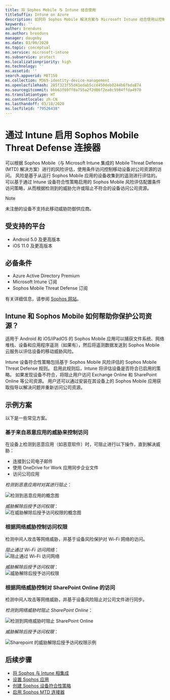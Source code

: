 ```yaml
---
title: 将 Sophos Mobile 与 Intune 结合使用
titleSuffix: Intune on Azure
description: 如何将 Sophos Mobile 解决方案与 Microsoft Intune 结合使用以控制移动设备对公司资源的访问。
keywords: ''
author: brenduns
ms.author: brenduns
manager: dougeby
ms.date: 03/09/2020
ms.topic: conceptual
ms.service: microsoft-intune
ms.subservice: protect
ms.localizationpriority: high
ms.technology: ''
ms.assetid: ''
search.appverid: MET150
ms.collection: M365-identity-device-management
ms.openlocfilehash: 285f323f55d41edab5ccd450deb0244b6fbda874
ms.sourcegitcommit: bbb63f69ff8a755a2f2d86f2ea0c5984ffda4970
ms.translationtype: HT
ms.contentlocale: zh-CN
ms.lasthandoff: 03/18/2020
ms.locfileid: "79526438"
---
```

# <a name="sophos-mobile-threat-defense-connector-with-intune"></a>通过 Intune 启用 Sophos Mobile Threat Defense 连接器
可以根据 Sophos Mobile（与 Microsoft Intune 集成的 Mobile Threat Defense (MTD) 解决方案）进行的风险评估，使用条件访问控制移动设备对公司资源的访问。 风险是基于从运行 Sophos Mobile 应用的设备收集到的遥测进行评估的。
可以基于通过 Intune 设备符合性策略启用的 Sophos Mobile 风险评估配置条件访问策略，从而根据检测到的威胁允许或阻止不符合的设备访问公司资源。

> [!NOTE]
> 未注册的设备不支持此移动威胁防御供应商。

## <a name="supported-platforms"></a>受支持的平台

- Android 5.0 及更高版本
- iOS 11.0 及更高版本

## <a name="prerequisites"></a>必备条件

- Azure Active Directory Premium
- Microsoft Intune 订阅
- Sophos Mobile Threat Defense 订阅

有关详细信息，请参阅 [Sophos 网站](https://www.sophos.com/products/mobile-control.aspx)。

## <a name="how-do-intune-and-sophos-mobile-help-protect-your-company-resources"></a>Intune 和 Sophos Mobile 如何帮助你保护公司资源？

适用于 Android 和 iOS/iPadOS 的 Sophos Mobile 应用可以捕获文件系统、网络堆栈、设备和应用程序遥测（如果有），然后将遥测数据发送到 Sophos Mobile 云服务以评估设备的移动威胁风险。

Intune 设备符合性策略包括基于 Sophos Mobile 风险评估的 Sophos Mobile Threat Defense 规则。 启用此规则后，Intune 将评估设备是否符合已启用的策略。 如果发现设备不符合，将阻止用户访问 Exchange Online 和 SharePoint Online 等公司资源。 用户还可以通过安装在其设备上的 Sophos Mobile 应用获取指导以解决问题并重新访问公司资源。  

## <a name="sample-scenarios"></a>示例方案

以下是一些常见方案。

### <a name="control-access-based-on-threats-from-malicious-apps"></a>基于来自恶意应用的威胁来控制访问

在设备上检测到恶意应用（如恶意软件）时，可阻止进行以下操作，直到解决威胁：

- 连接到公司电子邮件
- 使用 OneDrive for Work 应用同步企业文件
- 访问公司应用

*检测到恶意应用时对其进行阻止*：

![检测到恶意应用的概念图](./media/sophos-mtd-connector/sophos-malicious-apps-blocked.png)  

*威胁解除后授予访问权限*：  
![在威胁解除后授予访问权限的概念图](./media/sophos-mtd-connector/sophos-malicious-apps-unblocked.png)

### <a name="control-access-based-on-threat-to-network"></a>根据网络威胁控制访问权限

检测中间人攻击等网络威胁，并基于设备风险保护对 Wi-Fi 网络的访问。  

*阻止通过 Wi-Fi 访问网络*：  
![阻止通过 Wi-Fi 访问网络](./media/sophos-mtd-connector/sophos-network-wifi-blocked.png)

*威胁解除后授予访问权限*：   
![威胁解除后授予访问权限](./media/sophos-mtd-connector/sophos-network-wifi-unblocked.png)  

### <a name="control-access-to-sharepoint-online-based-on-threat-to-network"></a>根据网络威胁控制对 SharePoint Online 的访问

检测中间人攻击等网络威胁，并基于设备风险阻止对公司文件进行同步。  

*检测到网络威胁时阻止 SharePoint Online*：

![检测到网络威胁时阻止 SharePoint Online](./media/sophos-mtd-connector/sophos-network-spo-blocked.png)  

*威胁解除后授予访问权限*：

![Sharepoint 的威胁解除后授予访问权限示例](./media/sophos-mtd-connector/sophos-network-spo-unblocked.png)  

<!-- 
### Control access on unenrolled devices based on threats from malicious apps

When the Sophos Mobile Threat Defense solution considers a device to be infected:

![App protection policy blocks due to detected malware](./media/sophos-mtd-connector/sophos-mobile-app-policy-block.png)

Access is granted on remediation:

![Access is granted on remediation for App protection policy](./media/sophos-mtd-connector/sophos-mobile-app-policy-remediated.png)
-->

## <a name="next-steps"></a>后续步骤

- [将 Sophos 与 Intune 相集成](sophos-mtd-connector-integration.md)
- [设置 Sophos 应用](mtd-apps-ios-app-configuration-policy-add-assign.md)
- [创建 Sophos 设备符合性策略](mtd-device-compliance-policy-create.md)
- [启用 Sophos MTD 连接器](mtd-connector-enable.md)

